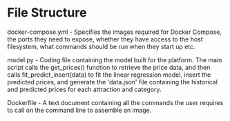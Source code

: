 # File Structure
docker-compose.yml - Specifies the images required for Docker Compose, the ports they need to expose, whether they have access to the host filesystem, what commands should be run when they start up etc.

model.py - Coding file containing the model built for the platform. The main script calls the get_prices() function to retrieve the price data, and then calls fit_predict_insert(data) to fit the linear regression model, insert the predicted prices, and generate the 'data.json' file containing the historical and predicted prices for each attraction and category.

Dockerfile - A text document containing all the commands the user requires to call on the command line to assemble an image.